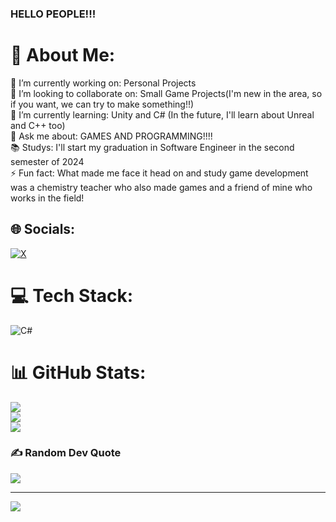 ### HELLO PEOPLE!!!
# 💫 About Me:
🔭 I’m currently working on: Personal Projects <br>
🤝 I’m looking to collaborate on: Small Game Projects(I'm new in the area, so if you want, we can try to make something!!) <br>
🌱 I’m currently learning: Unity and C# (In the future, I'll learn about Unreal and C++ too) <br>
💬 Ask me about: GAMES AND PROGRAMMING!!!! <br>
📚 Studys: I'll start my graduation in Software Engineer in the second semester of 2024 <br>
⚡ Fun fact: What made me face it head on and study game development was a chemistry teacher who also made games and a friend of mine who works in the field!


## 🌐 Socials:
[![X](https://img.shields.io/badge/IreliaMy-black.svg?logo=X&logoColor=white)](https://x.com/@IreliaMy) 

# 💻 Tech Stack:
![C#](https://img.shields.io/badge/c%23-%23239120.svg?style=for-the-badge&logo=csharp&logoColor=white) 
# 📊 GitHub Stats:
![](https://github-readme-stats.vercel.app/api?username=RanmaYT&theme=tokyonight&hide_border=false&include_all_commits=false&count_private=false)<br/>
![](https://github-readme-streak-stats.herokuapp.com/?user=RanmaYT&theme=tokyonight&hide_border=false)<br/>
![](https://github-readme-stats.vercel.app/api/top-langs/?username=RanmaYT&theme=tokyonight&hide_border=false&include_all_commits=false&count_private=false&layout=compact)

### ✍️ Random Dev Quote
![](https://quotes-github-readme.vercel.app/api?type=horizontal&theme=tokyonight)

---
[![](https://visitcount.itsvg.in/api?id=RanmaYT&icon=0&color=9)](https://visitcount.itsvg.in)

<!-- Proudly created with GPRM ( https://gprm.itsvg.in ) -->
